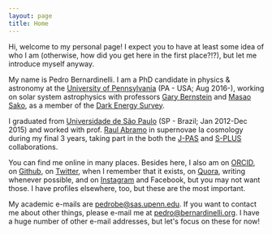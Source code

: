 ```yaml
---
layout: page
title: Home
---
```


Hi, welcome to my personal page! I expect you to have at least some idea of who I am (otherwise, how did you get here in the first place?!?), but let me introduce myself anyway. 

My name is Pedro Bernardinelli. I am a PhD candidate in physics & astronomy at the [University of Pennsylvania](https://www.physics.upenn.edu/people/graduate-students/pedro-henrique-bernardinelli) (PA - USA; Aug 2016-), working on solar system astrophysics with professors [Gary Bernstein](http://www.physics.upenn.edu/~garyb/) and [Masao Sako](https://www.physics.upenn.edu/people/standing-faculty/masao-sako), as a member of the [Dark Energy Survey](https://www.darkenergysurvey.org). 

I graduated from [Universidade de São Paulo](http://portal.if.usp.br/ifusp/pt-br/users/bernardi) (SP - Brazil; Jan 2012-Dec 2015) and worked with prof. [Raul Abramo](http://fma.if.usp.br/~abramo/) in supernovae Ia cosmology during my final 3 years, taking part in the both the [J-PAS](http://j-pas.org/ "Javalambre Physics of the Accelerating Universe Astrophysical Survey") and [S-PLUS](http://www.iag.usp.br/labcosmos/en/s-plus/ "Southern Photometric Local Universe Survey") collaborations. 

You can find me online in many places. Besides here, I also am on [ORCID](https://orcid.org/0000-0003-0743-9422
 "Orcid ID"), on [Github](https://github.com/bernardinelli "Pedro Bernardinelli"), on [Twitter](https://twitter.com/phbernardinelli), when I remember that it exists, on [Quora](https://www.quora.com/profile/Pedro-Henrique-Bernardinelli "Pedro Bernardinelli"), writing whenever possible, and on [Instagram](https://www.instagram.com/pedrohbernardinelli/) and Facebook, but you may not want those. I have profiles elsewhere, too, but these are the most important.

My academic e-mails are <pedrobe@sas.upenn.edu>. If you want to contact me about other things, please e-mail me at <pedro@bernardinelli.org>. I have a huge number of other e-mail addresses, but let's focus on these for now!

